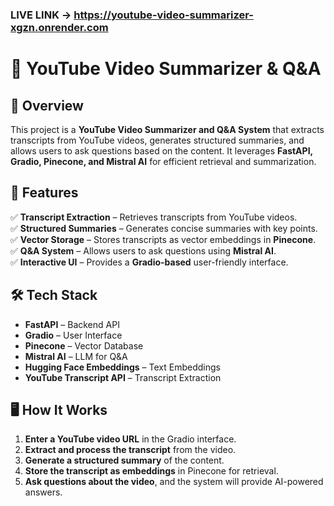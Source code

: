 ### LIVE LINK -> https://youtube-video-summarizer-xgzn.onrender.com


# 🎥 YouTube Video Summarizer & Q&A  

## 📌 Overview  

This project is a **YouTube Video Summarizer and Q&A System** that extracts transcripts from YouTube videos, generates structured summaries, and allows users to ask questions based on the content. It leverages **FastAPI, Gradio, Pinecone, and Mistral AI** for efficient retrieval and summarization.  

## 🚀 Features  

✅ **Transcript Extraction** – Retrieves transcripts from YouTube videos.  
✅ **Structured Summaries** – Generates concise summaries with key points.  
✅ **Vector Storage** – Stores transcripts as vector embeddings in **Pinecone**.  
✅ **Q&A System** – Allows users to ask questions using **Mistral AI**.  
✅ **Interactive UI** – Provides a **Gradio-based** user-friendly interface.  

## 🛠 Tech Stack  

- **FastAPI** – Backend API  
- **Gradio** – User Interface  
- **Pinecone** – Vector Database  
- **Mistral AI** – LLM for Q&A  
- **Hugging Face Embeddings** – Text Embeddings  
- **YouTube Transcript API** – Transcript Extraction  

## 🖥️ How It Works  

1. **Enter a YouTube video URL** in the Gradio interface.  
2. **Extract and process the transcript** from the video.  
3. **Generate a structured summary** of the content.  
4. **Store the transcript as embeddings** in Pinecone for retrieval.  
5. **Ask questions about the video**, and the system will provide AI-powered answers.  
